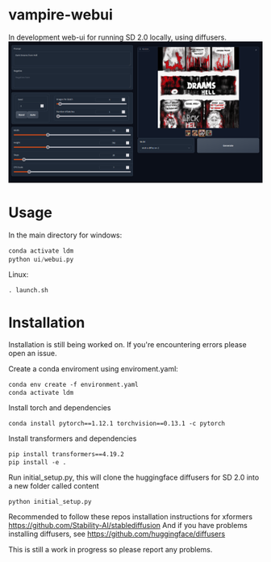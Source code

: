 # vampire-webui

In development web-ui for running SD 2.0 locally, using diffusers.
![alt text](https://github.com/CoffeeVampir3/vampire-webui/blob/96733e8763bcb02b975687a050337482dcd5fb2c/image.png)

# Usage

In the main directory for windows:

```python
conda activate ldm
python ui/webui.py
```

Linux:

```shell
. launch.sh
```

# Installation

Installation is still being worked on. If you're encountering errors please open an issue.

Create a conda enviroment using enviroment.yaml:
```
conda env create -f environment.yaml
conda activate ldm
```

Install torch and dependencies
```
conda install pytorch==1.12.1 torchvision==0.13.1 -c pytorch
```

Install transformers and dependencies
```
pip install transformers==4.19.2
pip install -e .
```

Run initial_setup.py, this will clone the huggingface diffusers for SD 2.0 into a new folder called content
```
python initial_setup.py
```

Recommended to follow these repos installation instructions for xformers <https://github.com/Stability-AI/stablediffusion>
And if you have problems installing diffusers, see <https://github.com/huggingface/diffusers>

This is still a work in progress so please report any problems.
